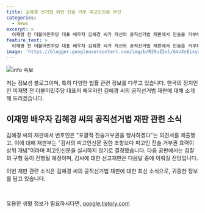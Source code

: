 ```yaml
---
title: 김혜경 선거법 위반 진술 거부 피고인신문 무산
categories:
  - News
excerpt: >
  이재명 전 더불어민주당 대표 배우자 김혜경 씨가 자신의 공직선거법 재판에서 진술을 거부해 피고인 신문절차가 무산됐습니다. 김씨의 변호인은 포괄적 진술거부권을 행사하겠다는 의견서를 제출했고, 재판부는 피고인 진술 거부권 효력이 상위 개념이라고 판단하여 피고인신문을 실시하지 않기로 했습니다. 다음 공판에서는 검찰의 구형 등이 진행될 예정이며, 선고재판은 다음달 중에 이뤄질 전망입니다.
feature_text: >
  이재명 전 더불어민주당 대표 배우자 김혜경 씨가 자신의 공직선거법 재판에서 진술을 거부해 피고인 신문절차가 무산됐습니다. 김씨의 변호인은 포괄적 진술거부권을 행사하겠다는 의견서를 제출했고, 재판부는 피고인 진술 거부권 효력이 상위 개념이라고 판단하여 피고인신문을 실시하지 않기로 했습니다. 다음 공판에서는 검찰의 구형 등이 진행될 예정이며, 선고재판은 다음달 중에 이뤄질 전망입니다.
image: 'https://blogger.googleusercontent.com/img/b/R29vZ2xl/AVvXsEixyZcFfHzMRdzZMjFBmAUKJYCLCGyLL1o632UiGVXcaFdKo_bkvkuCioo0uUKlGfBVcT3P84aROyZIXSBEx3Aw5nCQ3pTgDom1WDC4m8eifvWiAmWEEVb4x6G_l8C0QH225ldMjyaFvpxGEBGNO37VmDTDMHGhJPq73UglMfDca1-0aw/s1600/blogspot.png'
---
```


<p><img src="https://blogger.googleusercontent.com/img/b/R29vZ2xl/AVvXsEixyZcFfHzMRdzZMjFBmAUKJYCLCGyLL1o632UiGVXcaFdKo_bkvkuCioo0uUKlGfBVcT3P84aROyZIXSBEx3Aw5nCQ3pTgDom1WDC4m8eifvWiAmWEEVb4x6G_l8C0QH225ldMjyaFvpxGEBGNO37VmDTDMHGhJPq73UglMfDca1-0aw/s1600/blogspot.png" alt="info 속보" /></p>

<p>저는 정보성 블로그이며, 특히 다양한 법률 관련 정보를 다루고 있습니다. 한국의 정치인인 이재명 전 더불어민주당 대표의 배우자인 김혜경 씨의 공직선거법 재판에 대해 소개해 드리겠습니다. </p>

<h2 data-ke-size="size26">이재명 배우자 김혜경 씨의 공직선거법 재판 관련 소식</h2>

<p>김혜경 씨의 재판에서 변호인은 "포괄적 진술거부권을 행사하겠다"는 의견서를 제출했고, 이에 대해 재판부는 "검사의 피고인신문 권한 조항보다 피고인 진술 거부권 효력이 상위 개념"이라며 피고인신문을 실시하지 않기로 결정했습니다. 다음 공판에서는 검찰의 구형 등이 진행될 예정이며, 김씨에 대한 선고재판은 다음달 중에 이뤄질 전망입니다.</p>

<p>이번 재판 관련 소식은 김혜경 씨의 공직선거법 재판에 대한 최신 소식으로, 귀중한 정보를 담고 있습니다.</p>

<p data-ke-size="size16">&nbsp;</p>
유용한 생활 정보가 필요하시다면, <a href="https://qoogle.tistory.com" rel="dofollow">qoogle.tistory.com</a>


